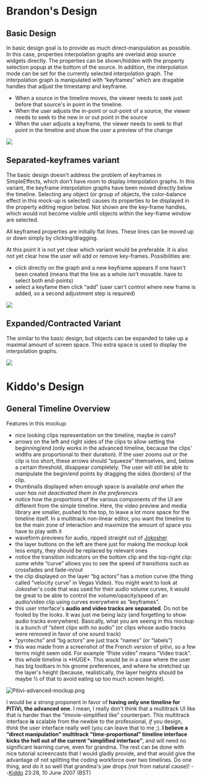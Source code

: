 # Brandon's Design

## Basic Design

In basic design goal is to provide as much direct-manipulation as
possible. In this case, properties interpolation graphs are overlaid
atop source widgets directly. The properties can be shown/hidden with
the property selection popup at the bottom of the source. In addition,
the interpolation mode can be set for the currently selected
interpolation graph. The interpolation graph is manipulated with
“keyframes” which are dragable handles that adjust the timestamp and
keyframe.

-   When a source in the timeline moves, the viewer needs to seek just
    before that source's in point in the timeline.
-   When the user adjusts the in-point or out-point of a source, the
    viewer needs to seek to the new in or out point in the source
-   When the user adjusts a keyframe, the viewer needs to seek to that
    point in the timeline and show the user a preview of the change

![](images/Advaced_ui_separated_keyframes.png)

## Separated-keyframes variant

The basic design doesn't address the problem of keyframes in
SimpleEffects, which don't have room to display interpolation graphs. In
this variant, the keyframe interpolation graphs have been moved directly
below the timeline. Selecting any object (or group of objects, the
color-balance effect in this mock-up is selected) causes its properties
to be displayed in the property editing region below. Not shown are the
key-frame handles, which would not become visible until objects within
the key-frame window are selected.

All keyframed properties are initially flat lines. These lines can be
moved up or down simply by clicking/dragging.

At this point it is not yet clear which variant would be preferable. It
is also not yet clear how the user will add or remove key-frames.
Possibilities are:

-   click directly on the graph and a new keyframe appears if one hasn't
    been created (means that the line as a whole isn't movable. have to
    select both end-points)
-   select a keyfame then click “add” (user can't control where new
    frame is added, so a second adjustment step is required)

![](images/Advaced_ui_separated_keyframes.png)

## Expanded/Contracted Variant

The similar to the basic design, but objects can be expanded to take up
a maximal amount of screen space. This extra space is used to display
the interpolation graphs.

![](images/Advanced_ui_expanded_contracted.png)

# Kiddo's Design

## General Timeline Overview

Features in this mockup:

-   nice looking clips representation on the timeline, maybe in cairo?
-   arrows on the left and right sides of the clips to allow setting the
    beginning/end (only works in the advanced timeline, because the
    clips' widths are proportional to their duration). If the user zooms
    out or the clip is too short, these arrows should “squeeze”
    themselves, and, below a certain threshold, disappear completely.
    The user will still be able to manipulate the begin/end points by
    dragging the sides (borders) of the clip.
-   thumbnails displayed when enough space is available *and when the
    user has not deactivated them in the preferences*
-   notice how the proportions of the various components of the UI are
    different from the simple timeline. Here, the video preview and
    media library are smaller, pushed to the top, to leave a lot more
    space for the timeline itself. In a multitrack non-linear editor,
    you want the timeline to be the main zone of interaction and
    maximize the amount of space you have to play with it
-   waveform previews for audio, ripped straight out of
    [Jokosher](http://www.jokosher.org)
-   the layer buttons on the left are there just for making the mockup
    look less empty, they should be replaced by relevant ones
-   notice the transition indicators on the bottom clip and the
    top-right clip: some white “curve” allows you to see the speed of
    transitions such as crossfades and fade-in/out
-   the clip displayed on the layer “bg actors” has a motion curve (the
    thing called “velocity curve” in Vegas Video). You might want to
    look at Jokosher's code that was used for their audio volume curves,
    it would be great to be able to control the volume/opacity/speed of
    an audio/video clip using curves everywhere as “keyframes”.
-   this user interface's **audio and video tracks are separated**. Do
    not be fooled by the looks. It was just me being lazy (and
    forgetting to show audio tracks everywhere). Basically, what you are
    seeing in this mockup is a bunch of “silent clips with no audio” (or
    clips whose audio tracks were removed in favor of one sound track)
-   “pyrotechs” and “bg actors” are just track “names” (or “labels”)
-   this was made from a screenshot of the French version of pitivi, so
    a few terms might seem odd. For example “Piste vidéo” means “Video
    track”.
-   this whole timeline is \*HUGE\*. This would be in a case where the
    user has big toolbars in his gnome preferences, and where he
    stretched up the layer's height (because, realistically, the layer
    heights should be maybe ½ of that to avoid eating up too much screen
    height).

![](Pitivi-advanced-mockup.png "Pitivi-advanced-mockup.png")

I would be a strong proponent in favor of **having only one timeline for
PiTiVi, the advanced one**. I mean, I really don't think that a
multitrack UI like that is harder than the “imovie-simplified like”
counterpart. This multitrack interface **is** scalable from the newbie
to the professional, *if* you design, *think* the user interface really
well (you can leave that to me ;). **I believe a “direct manipulation”
multitrack “time-proportional” timeline interface kicks the hell out of
the current “simplified interface”**, and will need no significant
learning curve, even for grandma. The rest can be done with nice
tutorial screencasts that I would gladly provide, and that would give
the advantage of not splitting the coding workforce over two timelines.
Do one thing, and do it so well that grandma's jaw drops (not from
natural cause)! --[Kiddo](User:Kiddo.md) 23:28, 10 June 2007
(BST)
